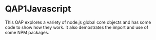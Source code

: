 # QAP1Javascript

This QAP explores a variety of node.js global core objects and has some code to show how they work. It also demostrates the import and use of some NPM packages. 
